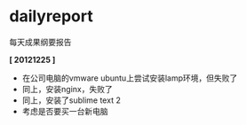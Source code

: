 dailyreport
===========

每天成果纲要报告

**[ 20121225 ]**

- 在公司电脑的vmware ubuntu上尝试安装lamp环境，但失败了
- 同上，安装nginx，失败了
- 同上，安装了sublime text 2
- 考虑是否要买一台新电脑





















